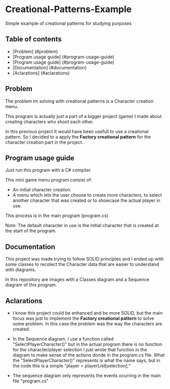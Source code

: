 # Creational-Patterns-Example
Simple example of creational patterns for studying purposes

## Table of contents
-  [Problem] (#problem)
-  [Program usage guide] (#program-usage-guide)
-  [Program usage guide] (#program-usage-guide)
-  [Documentation] (#documentation)
-  [Aclarations] (#aclarations)

## Problem

The problem Im solving with creational patterns is a Character creation menu.

This program is actually just a part of a bigger project (game) I made about creating characters who shoot each other.

In this previous project It would have been usefull to use a creational pattern. So I decided to a apply
the **Factory creational pattern** for the character creation part in the project.

## Program usage guide

Just run this program with a C# compiler.

This mini game menu program consist of:

-  An initial character creation.
-  A menu which lets the user choose to create more characters, to select another character that was created or to showcase the actual player in use.

This process is in the main program (program.cs)

Note: The default character in use is the initial character that is created at the start of the program.

## Documentation

This project was made trying to follow SOLID principles and I ended up with some classes to recolect the Character data that are easier
to understand with diagrams.

In this repository are images with a Classes diagram and a Sequence diagram of this program.

## Aclarations

-  I know this project could be enhanced and be more SOLID, but the main focus was just to implement the **Factory creational pattern** to solve some problem.
In this case the problem was the way the characters are created.

-  In the Sequence diagram, I use a function called "SelectPlayerCharacter()" but in the actual program there is no function for the character/player selection
I just wrote that function in the diagram to make sense of the actions donde in the program.cs file.
What the "SelectPlayerCharacter()" represents is what the name says, but in the code this is a simple "player = playerList[selection];"

-  The sequence diagram only represents the events ocurring in the main file "program.cs"